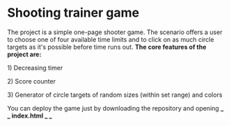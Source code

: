 # Shooting trainer game

The project is a simple one-page shooter game. The scenario offers a user to choose one of four available time limits and to click on as much circle targets
as it's possible before time runs out. **The core features of the project are:**
<p>1) Decreasing timer</p>
<p>2) Score counter </p>
<p>3) Generator of circle targets of random sizes (within set range) and colors</p>

You can deploy the game just by downloading the repository and opening **_ _ index.html _ _**
